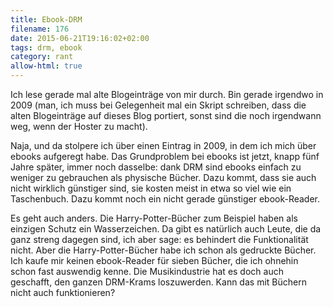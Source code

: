 ```yaml
---
title: Ebook-DRM
filename: 176
date: 2015-06-21T19:16:02+02:00
tags: drm, ebook
category: rant
allow-html: true
---
```

<p>Ich lese gerade mal alte Blogeinträge von mir durch. Bin gerade irgendwo in 2009 (man, ich muss bei Gelegenheit mal ein Skript schreiben, dass die alten Blogeinträge auf dieses Blog portiert, sonst sind die noch irgendwann weg, wenn der Hoster zu macht).</p>

<p>Naja, und da stolpere ich über einen Eintrag in 2009, in dem ich mich über ebooks aufgeregt habe. Das Grundproblem bei ebooks ist jetzt, knapp fünf Jahre später, immer noch dasselbe: dank DRM sind ebooks einfach zu weniger zu gebrauchen als physische Bücher. Dazu kommt, dass sie auch nicht wirklich günstiger sind, sie kosten meist in etwa so viel wie ein Taschenbuch. Dazu kommt noch ein nicht gerade günstiger ebook-Reader.</p>

<p>Es geht auch anders. Die Harry-Potter-Bücher zum Beispiel haben als einzigen Schutz ein Wasserzeichen. Da gibt es natürlich auch Leute, die da ganz streng dagegen sind, ich aber sage: es behindert die Funktionalität nicht. Aber die Harry-Potter-Bücher habe ich schon als gedruckte Bücher. Ich kaufe mir keinen ebook-Reader für sieben Bücher, die ich ohnehin schon fast auswendig kenne. Die Musikindustrie hat es doch auch geschafft, den ganzen DRM-Krams loszuwerden. Kann das mit Büchern nicht auch funktionieren?</p>

